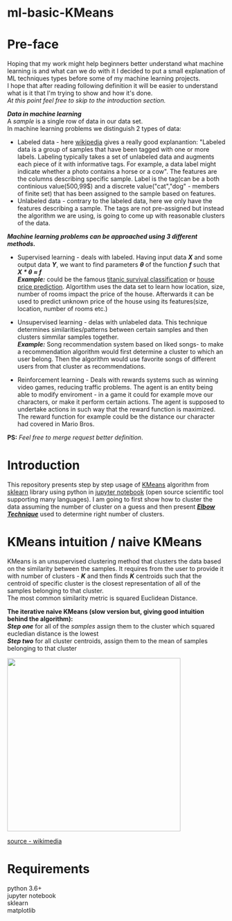 # ml-basic-KMeans

# Pre-face
Hoping that my work might help beginners better understand what machine learning is and what can we do with it I decided to put a small explanation of ML techniques types before some of my machine learning projects.  
I hope that after reading following definition it will be easier to understand what is it that I'm trying to show and how it's done.  
_At this point feel free to skip to the introduction section._

***Data in machine learning***  
A *sample* is a single row of data in our data set.  
In machine learning problems we distinguish 2 types of data:
* Labeled data - here [wikipedia](https://en.wikipedia.org/wiki/Labeled_data) gives a really good explanantion: "Labeled data is a group of samples that have been tagged with one or more labels. Labeling typically takes a set of unlabeled data and augments each piece of it with informative tags. For example, a data label might indicate whether a photo contains a horse or a cow". The features are the columns describing specific sample. Label is the tag(can be a both continious value(500,99$) and a discrete value("cat","dog" - members of finite set) that has been assigned to the sample based on features.
* Unlabeled data - contrary to the labeled data, here we only have the features describing a sample. The tags are not pre-assigned but instead the algorithm we are using, is going to come up with reasonable clusters of the data.

***Machine learning problems can be approached using 3 different methods.***
* Supervised learning - deals with labeled. Having input data ***_X_*** and some output data ***_Y_***, we want to find parameters ***_θ_*** of the function ***_f_*** such that ***_X_ *  _θ_ ≈ _f_***  
***Example:*** could be the famous [titanic survival classification](https://www.kaggle.com/c/titanic) or [house price prediction](https://www.kaggle.com/c/house-prices-advanced-regression-techniques). Algortithm uses the data set to learn how location, size, number of rooms impact the price of the house. Afterwards it can be used to predict unknown price of the house using its features(size, location, number of rooms etc.)

* Unsupervised learning - delas with unlabeled data. This technique determines similarities/patterns between certain samples and then clusters simmilar samples together.  
***Example:*** Song recommendation system based on liked songs- to make a recommendation algorithm would first determine a cluster to which an user belong. Then the algorithm would use favorite songs of different users from that cluster as recommendations.

* Reinforcement learning - Deals with rewards systems such as winning video games, reducing traffic problems. The agent is an entity being able to modify enviroment - in a game it could for example move our characters, or make it perform certain actions. The agent is supposed to undertake actions in such way that the reward function is maximized. The reward function for example could be the distance our character had covered in Mario Bros.

**PS:**
_Feel free to merge request better definition_.

# Introduction
This repository presents step by step usage of [KMeans](https://scikit-learn.org/stable/modules/generated/sklearn.cluster.KMeans.html#sklearn.cluster.KMeans) algorithm from [sklearn](https://scikit-learn.org/stable/) library using python in [jupyter notebook](https://jupyter.org/) (open source scientific tool supporting many languages). I am going to first show how to cluster the data assuming the number of cluster on a guess and then present [***Elbow Technique***](https://en.wikipedia.org/wiki/Elbow_method_(clustering)#:~:text=In%20cluster%20analysis%2C%20the%20elbow,number%20of%20clusters%20to%20use) used to determine right number of clusters.

# KMeans intuition / naive KMeans
KMeans is an unsupervised clustering method that clusters the data based on the similarity between the samples. 
It requires from the user to provide it with number of clusters - ***K*** and then finds ***K*** centroids such that the centroid of specific cluster is the closest representation of all of the samples belonging to that cluster.  
The most common similarity metric is squared Euclidean  Distance.

**The iterative naive KMeans (slow version but, giving good intuition behind the algorithm):**  
***Step one*** for all of the _samples_ assign them to the cluster which squared eucledian distance is the lowest  
***Step two*** for all cluster centroids, assign them to the mean of samples belonging to that cluster  

<img src="https://upload.wikimedia.org/wikipedia/commons/e/ea/K-means_convergence.gif" width="400" height="400"/>

[source - wikimedia](https://commons.wikimedia.org/wiki/File:K-means_convergence.gif)

# Requirements
python 3.6+  
jupyter notebook  
sklearn  
matplotlib
